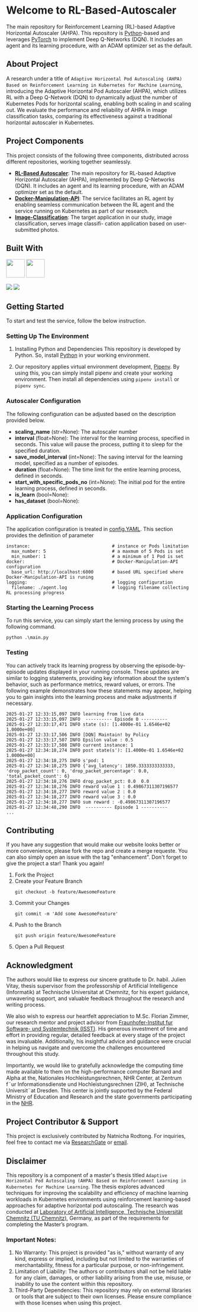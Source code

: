 # Welcome to RL-Based-Autoscaler

The main repository for Reinforcement Learning (RL)-based Adaptive Horizontal Autoscaler (AHPA). This repository is [Python](https://www.python.org/)-based and leverages [PyTorch](https://pytorch.org/) to implement Deep Q-Networks (DQN). It includes an agent and its learning procedure, with an ADAM optimizer set as the default.

## About Project

A research under a title of `Adaptive Horizontal Pod Autoscaling (AHPA) Based on Reinforcement Learning in Kubernetes for Machine Learning`, introducing the Adaptive Horizontal Pod Autoscaler (AHPA), which utilizes RL with a Deep Q-Network (DQN) to dynamically adjust the number of Kubernetes Pods for horizontal scaling, enabling both scaling in and scaling out. We evaluate the performance and reliability of AHPA in image classification tasks, comparing its effectiveness against a traditional horizontal autoscaler in Kubernetes.

## Project Components

This project consists of the following three components, distributed across different repositories, working together seamlessly.

- [**RL-Based Autoscaler**](https://github.com/natnicha/master-thesis-auto-scaler): The main repository for RL-based Adaptive Horizontal Autoscaler (AHPA), implemented by Deep Q-Networks (DQN). It includes an agent and its learning procedure, with an ADAM optimizer set as the default.
- [**Docker-Manipulation-API**](https://github.com/natnicha/master-thesis-docker-manipulation-API): The service facilitates an RL agent by enabling seamless communication between the RL agent and the service running on Kubernetes as part of our research.
- [**Image-Classification**](https://github.com/natnicha/master-thesis-image-classification): The target application in our study, image classification, serves image classifi-
cation application based on user-submitted photos.

## Built With

[<img src="https://www.python.org/static/img/python-logo.png" height="50">](https://www.python.org/) [<img src="https://upload.wikimedia.org/wikipedia/commons/thumb/c/c6/PyTorch_logo_black.svg/2560px-PyTorch_logo_black.svg.png" height="50">](https://pytorch.org/) 

<img src="https://img.shields.io/badge/Test-Pass-green"> <img src="https://img.shields.io/badge/Secuiry-Pass-blue">

## Getting Started
To start and test the service, follow the below instruction.

### Setting Up The Environment
1. Installing Python and Dependencies
This repository is developed by Python. So, install [Python](https://www.python.org/) in your working environment.

2. Our repository applies virtual environment development, [Pipenv](https://pipenv.pypa.io/en/latest/). By using this, you can simply install pipenv and create your working environment. Then install all dependencies using `pipenv install` or `pipenv sync`.

### Autoscaler Configuration
The following configuration can be adjusted based on the description provided below.

- **scaling_name** (str=None): The autoscaler number
- **interval** (float=None): The interval for the learning process, specified in seconds. This value will pause the process, putting it to sleep for the specified duration.
- **save_model_interval** (int=None): The saving interval for the learning model, specified as a number of episodes.
- **duration** (float=None): The time limit for the entire learning process, defined in seconds. 
- **start_with_specific_pods_no** (int=None): The initial pod  for the entire learning process, defined in seconds. 
- **is_learn** (bool=None): 
- **has_dataset** (bool=None): 

### Application Configuration
The application configuration is treated in [config.YAML](./config.yaml). This section provides the definition of parameter

```
instance:                               # instance or Pods limitation
  max_number: 5                         # a maxmum of 5 Pods is set
  min_number: 1                         # a minimum of 1 Pod is set
docker:                                 # Docker-Manipulation-API configuration
  base_url: http://localhost:6000       # based URL specified where Docker-Manipulation-API is runing  
logging:                                # logging configuration
  filename: ./agent.log                 # logging filename collecting RL processing progress
```

### Starting the Learning Process
To run this service, you can simply start the lerning process by using the following command.
```
python .\main.py
```


### Testing
You can actively track its learning progress by observing the episode-by-episode updates displayed in your running console. These updates are similar to logging statements, providing key information about the system's behavior, such as performance metrics, reward values, or errors. The following example demonstrates how these statements may appear, helping you to gain insights into the learning process and make adjustments if necessary.

```
2025-01-27 12:33:15,097 INFO learning from live data
2025-01-27 12:33:15,097 INFO  ---------- Episode 0 ---------- 
2025-01-27 12:33:17,471 INFO state (s): [1.4000e-01 1.6546e+02 1.0000e+00]
2025-01-27 12:33:17,506 INFO [DQN] Maintain! by Policy
2025-01-27 12:33:17,507 INFO Epsilon value : 0.5
2025-01-27 12:33:17,508 INFO current instance: 1
2025-01-27 12:34:18,274 INFO post state(s'): [1.4000e-01 1.6546e+02 1.0000e+00]
2025-01-27 12:34:18,275 INFO s'pod: 1
2025-01-27 12:34:18,275 INFO {'avg_latency': 1850.3333333333333, 'drop_packet_count': 0, 'drop_packet_percentage': 0.0, 'total_packet_count': 6}
2025-01-27 12:34:18,276 INFO drop_packet_pct: 0.0  0.0
2025-01-27 12:34:18,276 INFO reward value 1 : 0.49867311307196577
2025-01-27 12:34:18,277 INFO reward value 2 : 0.0
2025-01-27 12:34:18,277 INFO reward value 3 : 0.0
2025-01-27 12:34:18,277 INFO sum reward : -0.49867311307196577
2025-01-27 12:34:48,290 INFO  ---------- Episode 1 ---------- 
...
```

## Contributing
If you have any suggestion that would make our website looks better or more convenience, please fork the repo and create a merge requeste. You can also simply open an issue with the tag "enhancement". Don't forget to give the project a star! Thank you again!

1. Fork the Project
2. Create your Feature Branch
    ```
    git checkout -b feature/AwesomeFeature
    ```
3. Commit your Changes
    ```
    git commit -m 'Add some AwesomeFeature'
    ```
4. Push to the Branch
    ```
    git push origin feature/AwesomeFeature
    ```
5. Open a Pull Request

## Acknowledgment
The authors would like to express our sincere gratitude to Dr. habil. Julien Vitay, thesis supervisor from the professorship of Artificial Intelligence (Informatik) at Technische Universitat at Chemnitz, for his expert guidance, unwavering support, and valuable feedback throughout the research and writing process.

We also wish to express our heartfelt appreciation to M.Sc. Florian Zimmer, our research mentor and project advisor from [Fraunhofer-Institut fur Software- und Systemtechnik (ISST)](https://www.isst.fraunhofer.de/). His generous investment of time and effort in providing regular, detailed feedback at every stage of the project was invaluable. Additionally, his insightful advice and guidance were crucial in helping us navigate and overcome the challenges encountered throughout this study. 

Importantly, we would like to gratefully acknowledge the computing time made available to them on the high-performance computer Barnard and Alpha at the, Nationales Hochleistungsrechnen, NHR Center, at Zentrum f¨ur Informationsdienste und Hochleistungsrechnen (ZIH), at Technische Universit¨at Dresden. This center is jointly supported by the Federal Ministry of Education and Research and the state governments participating in the [NHR](www.nhr-verein.de/unsere-partner).

## Project Contributor & Support
This project is exclusively contributed by Natnicha Rodtong. For inquiries, feel free to contact me via [ResearchGate](https://www.researchgate.net/profile/Natnicha-Rodtong) or [email](nat.rodtong@gmail.com).

## Disclaimer
This repository is a component of a master's thesis titled `Adaptive Horizontal Pod Autoscaling (AHPA) Based on Reinforcement Learning in Kubernetes for Machine Learning`. The thesis explores advanced techniques for improving the scalability and efficiency of machine learning workloads in Kubernetes environments using reinforcement learning-based approaches for adaptive horizontal pod autoscaling. The research was conducted at [Laboratory of Artificial Intelligence, Technische Universität Chemnitz (TU Chemnitz)](https://www.tu-chemnitz.de/informatik/KI/index.php.en), Germany, as part of the requirements for completing the Master’s program. 

### Important Notes:
1. No Warranty: This project is provided "as is," without warranty of any kind, express or implied, including but not limited to the warranties of merchantability, fitness for a particular purpose, or non-infringement.
2. Limitation of Liability: The authors or contributors shall not be held liable for any claim, damages, or other liability arising from the use, misuse, or inability to use the content within this repository.
3. Third-Party Dependencies: This repository may rely on external libraries or tools that are subject to their own licenses. Please ensure compliance with those licenses when using this project.